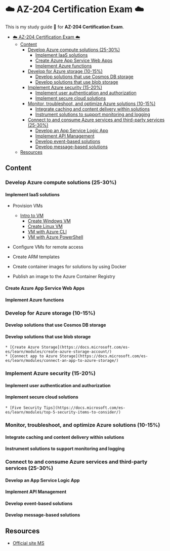 # :cloud: AZ-204 Certification Exam :cloud:

This is my study guide :pencil: for **AZ-204 Certification Exam**.

- [:cloud: AZ-204 Certification Exam :cloud:](#️-az-204-certification-exam-️)
  - [Content](#content)
    - [Develop Azure compute solutions (25-30%)](#develop-azure-compute-solutions-25-30)
      - [Implement IaaS solutions](#implement-iaas-solutions)
      - [Create Azure App Service Web Apps](#create-azure-app-service-web-apps)
      - [Implement Azure functions](#implement-azure-functions)
    - [Develop for Azure storage (10-15%)](#develop-for-azure-storage-10-15)
      - [Develop solutions that use Cosmos DB storage](#develop-solutions-that-use-cosmos-db-storage)
      - [Develop solutions that use blob storage](#develop-solutions-that-use-blob-storage)
    - [Implement Azure security (15-20%)](#implement-azure-security-15-20)
      - [Implement user authentication and authorization](#implement-user-authentication-and-authorization)
      - [Implement secure cloud solutions](#implement-secure-cloud-solutions)
    - [Monitor, troubleshoot, and optimize Azure solutions (10-15%)](#monitor-troubleshoot-and-optimize-azure-solutions-10-15)
      - [Integrate caching and content delivery within solutions](#integrate-caching-and-content-delivery-within-solutions)
      - [Instrument solutions to support monitoring and logging](#instrument-solutions-to-support-monitoring-and-logging)
    - [Connect to and consume Azure services and third-party services (25-30%)](#connect-to-and-consume-azure-services-and-third-party-services-25-30)
      - [Develop an App Service Logic App](#develop-an-app-service-logic-app)
      - [Implement API Management](#implement-api-management)
      - [Develop event-based solutions](#develop-event-based-solutions)
      - [Develop message-based solutions](#develop-message-based-solutions)
  - [Resources](#resources)

## Content

### Develop Azure compute solutions (25-30%)

#### Implement IaaS solutions

- Provision VMs
  - [Intro to VM](https://docs.microsoft.com/es-es/learn/modules/intro-to-azure-virtual-machines/)
    - [Create Windows VM](https://docs.microsoft.com/es-es/learn/modules/create-windows-virtual-machine-in-azure/)
    - [Create Linux VM](https://docs.microsoft.com/es-es/learn/modules/create-linux-virtual-machine-in-azure/)
    - [VM with Azure CLI](https://docs.microsoft.com/es-es/learn/modules/manage-virtual-machines-with-azure-cli/)
    - [VM with Azure PowerShell](https://docs.microsoft.com/en-us/azure/virtual-machines/windows/tutorial-manage-vm)

- Configure VMs for remote access
- Create ARM templates
- Create container images for solutions by using Docker
- Publish an image to the Azure Container Registry

#### Create Azure App Service Web Apps

#### Implement Azure functions

### Develop for Azure storage (10-15%)

#### Develop solutions that use Cosmos DB storage

#### Develop solutions that use blob storage

    * [Create Azure Storage](https://docs.microsoft.com/es-es/learn/modules/create-azure-storage-account/)
    * [Connect app to Azure Storage](https://docs.microsoft.com/es-es/learn/modules/connect-an-app-to-azure-storage/)

### Implement Azure security (15-20%)

#### Implement user authentication and authorization

#### Implement secure cloud solutions

    * [Five Security Tips](https://docs.microsoft.com/es-es/learn/modules/top-5-security-items-to-consider/)

### Monitor, troubleshoot, and optimize Azure solutions (10-15%)

#### Integrate caching and content delivery within solutions

#### Instrument solutions to support monitoring and logging

### Connect to and consume Azure services and third-party services (25-30%)

#### Develop an App Service Logic App

#### Implement API Management

#### Develop event-based solutions

#### Develop message-based solutions

## Resources

- [Official site MS](https://docs.microsoft.com/en-us/learn/certifications/exams/az-204)
